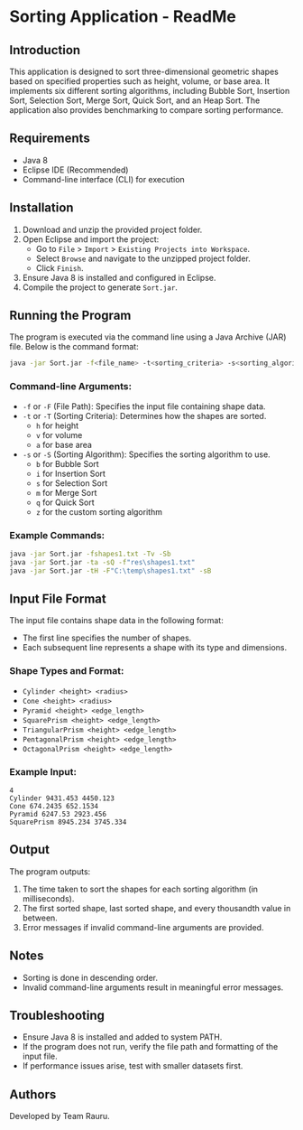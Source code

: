 # Sorting Application - ReadMe

## Introduction
This application is designed to sort three-dimensional geometric shapes based on specified properties such as height, volume, or base area. It implements six different sorting algorithms, including Bubble Sort, Insertion Sort, Selection Sort, Merge Sort, Quick Sort, and an Heap Sort. The application also provides benchmarking to compare sorting performance.

## Requirements
- Java 8
- Eclipse IDE (Recommended)
- Command-line interface (CLI) for execution

## Installation
1. Download and unzip the provided project folder.
2. Open Eclipse and import the project:
   - Go to `File` > `Import` > `Existing Projects into Workspace`.
   - Select `Browse` and navigate to the unzipped project folder.
   - Click `Finish`.
3. Ensure Java 8 is installed and configured in Eclipse.
4. Compile the project to generate `Sort.jar`.

## Running the Program
The program is executed via the command line using a Java Archive (JAR) file. Below is the command format:

```sh
java -jar Sort.jar -f<file_name> -t<sorting_criteria> -s<sorting_algorithm>
```

### Command-line Arguments:
- `-f` or `-F` (File Path): Specifies the input file containing shape data.
- `-t` or `-T` (Sorting Criteria): Determines how the shapes are sorted.
  - `h` for height
  - `v` for volume
  - `a` for base area
- `-s` or `-S` (Sorting Algorithm): Specifies the sorting algorithm to use.
  - `b` for Bubble Sort
  - `i` for Insertion Sort
  - `s` for Selection Sort
  - `m` for Merge Sort
  - `q` for Quick Sort
  - `z` for the custom sorting algorithm

### Example Commands:
```sh
java -jar Sort.jar -fshapes1.txt -Tv -Sb
java -jar Sort.jar -ta -sQ -f"res\shapes1.txt"
java -jar Sort.jar -tH -F"C:\temp\shapes1.txt" -sB
```

## Input File Format
The input file contains shape data in the following format:
- The first line specifies the number of shapes.
- Each subsequent line represents a shape with its type and dimensions.

### Shape Types and Format:
- `Cylinder <height> <radius>`
- `Cone <height> <radius>`
- `Pyramid <height> <edge_length>`
- `SquarePrism <height> <edge_length>`
- `TriangularPrism <height> <edge_length>`
- `PentagonalPrism <height> <edge_length>`
- `OctagonalPrism <height> <edge_length>`

### Example Input:
```
4
Cylinder 9431.453 4450.123
Cone 674.2435 652.1534
Pyramid 6247.53 2923.456
SquarePrism 8945.234 3745.334
```

## Output
The program outputs:
1. The time taken to sort the shapes for each sorting algorithm (in milliseconds).
2. The first sorted shape, last sorted shape, and every thousandth value in between.
3. Error messages if invalid command-line arguments are provided.

## Notes
- Sorting is done in descending order.
- Invalid command-line arguments result in meaningful error messages.


## Troubleshooting
- Ensure Java 8 is installed and added to system PATH.
- If the program does not run, verify the file path and formatting of the input file.
- If performance issues arise, test with smaller datasets first.

## Authors
Developed by Team Rauru.

